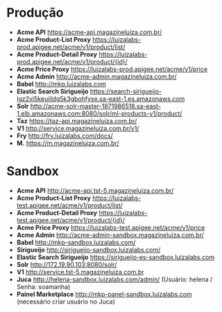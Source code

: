 # Produção

* **Acme API** https://acme-api.magazineluiza.com.br/
* **Acme Product-List Proxy** https://luizalabs-prod.apigee.net/acme/v1/product/list/
* **Acme Product-Detail Proxy** https://luizalabs-prod.apigee.net/acme/v1/product/{id}/
* **Acme Price Proxy** https://luizalabs-prod.apigee.net/acme/v1/price
* **Acme Admin** http://acme-admin.magazineluiza.com.br/
* **Babel** http://mkp.luizalabs.com
* **Elastic Search Sirigueijo** https://search-sirigueijo-lgz2vi5keuiildg5k3gbohfyse.sa-east-1.es.amazonaws.com
* **Solr** http://acme-solr-master-1871986518.sa-east-1.elb.amazonaws.com:8080/solr/ml-products-v1/product/
* **Taz** https://taz-api.magazineluiza.com.br/
* **V1** http://service.magazineluiza.com.br/v1/
* **Fry** http://fry.luizalabs.com/docs/
* **M.** https://m.magazineluiza.com.br/

# Sandbox

* **Acme API** http://acme-api.tst-5.magazineluiza.com.br/
* **Acme Product-List Proxy** https://luizalabs-test.apigee.net/acme/v1/product/list/
* **Acme Product-Detail Proxy** https://luizalabs-test.apigee.net/acme/v1/product/{id}/
* **Acme Price Proxy** https://luizalabs-test.apigee.net/acme/v1/price
* **Acme Admin** http://acme-admin-sandbox.magazineluiza.com.br/
* **Babel** http://mkp-sandbox.luizalabs.com/
* **Sirigueijo** http://sirigueijo-sandbox.luizalabs.com/
* **Elastic Search Sirigueijo** https://sirigueijo-es-sandbox.luizalabs.com
* **Solr** http://172.19.90.103:8080/solr/
* **V1** http://service.tst-5.magazineluiza.com.br
* **Juca** http://helena-sandbox.luizalabs.com/admin/ (Usuário: helena / Senha: soamanha)
* **Painel Marketplace** http://mkp-panel-sandbox.luizalabs.com (necessário criar usuário no Juca)
